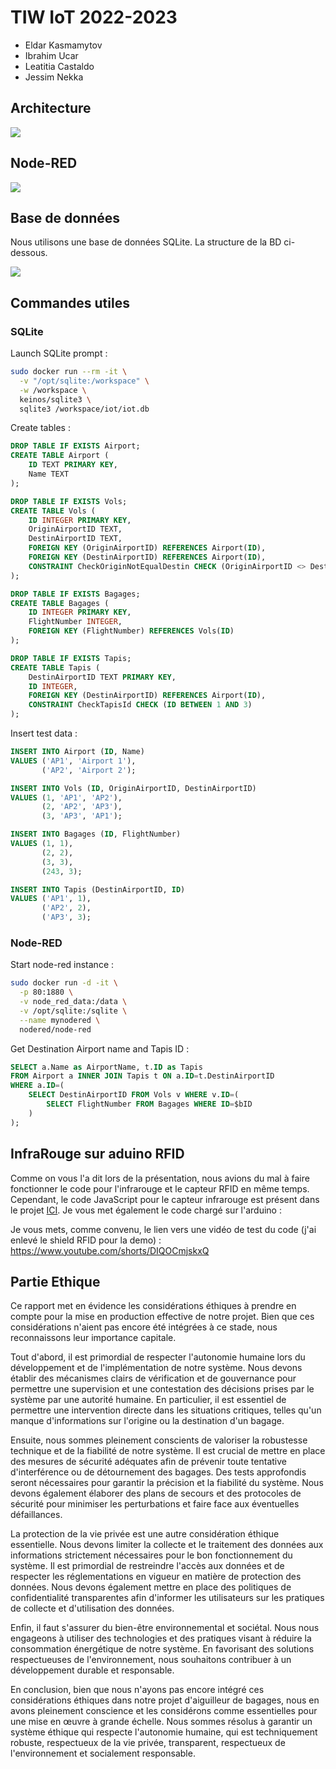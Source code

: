 # TIW IoT 2022-2023

- Eldar Kasmamytov
- Ibrahim Ucar
- Leatitia Castaldo
- Jessim Nekka

## Architecture

![](./assets/iot-architecture.png)

## Node-RED

![](./assets/iot-node-red.png)

## Base de données

Nous utilisons une base de données SQLite. La structure de la BD ci-dessous.

![](./assets/iot-db-diagram.png)

## Commandes utiles

### SQLite

Launch SQLite prompt :  
```bash
sudo docker run --rm -it \
  -v "/opt/sqlite:/workspace" \
  -w /workspace \
  keinos/sqlite3 \
  sqlite3 /workspace/iot/iot.db
```

Create tables :  
```sql
DROP TABLE IF EXISTS Airport;
CREATE TABLE Airport (
    ID TEXT PRIMARY KEY,
    Name TEXT
);

DROP TABLE IF EXISTS Vols;
CREATE TABLE Vols (
    ID INTEGER PRIMARY KEY,
    OriginAirportID TEXT,
    DestinAirportID TEXT,
    FOREIGN KEY (OriginAirportID) REFERENCES Airport(ID),
    FOREIGN KEY (DestinAirportID) REFERENCES Airport(ID),
    CONSTRAINT CheckOriginNotEqualDestin CHECK (OriginAirportID <> DestinAirportID)
);

DROP TABLE IF EXISTS Bagages;
CREATE TABLE Bagages (
    ID INTEGER PRIMARY KEY,
    FlightNumber INTEGER,
    FOREIGN KEY (FlightNumber) REFERENCES Vols(ID)
);

DROP TABLE IF EXISTS Tapis;
CREATE TABLE Tapis (
    DestinAirportID TEXT PRIMARY KEY,
    ID INTEGER,
    FOREIGN KEY (DestinAirportID) REFERENCES Airport(ID),
    CONSTRAINT CheckTapisId CHECK (ID BETWEEN 1 AND 3)
);
```

Insert test data :  
```sql
INSERT INTO Airport (ID, Name)
VALUES ('AP1', 'Airport 1'),
       ('AP2', 'Airport 2');

INSERT INTO Vols (ID, OriginAirportID, DestinAirportID)
VALUES (1, 'AP1', 'AP2'),
       (2, 'AP2', 'AP3'),
       (3, 'AP3', 'AP1');

INSERT INTO Bagages (ID, FlightNumber)
VALUES (1, 1),
       (2, 2),
       (3, 3),
       (243, 3);

INSERT INTO Tapis (DestinAirportID, ID)
VALUES ('AP1', 1),
       ('AP2', 2),
       ('AP3', 3);
```

### Node-RED

Start node-red instance :  
```bash
sudo docker run -d -it \
  -p 80:1880 \
  -v node_red_data:/data \
  -v /opt/sqlite:/sqlite \
  --name mynodered \
  nodered/node-red
```

Get Destination Airport name and Tapis ID :  
```sql
SELECT a.Name as AirportName, t.ID as Tapis
FROM Airport a INNER JOIN Tapis t ON a.ID=t.DestinAirportID
WHERE a.ID=(
    SELECT DestinAirportID FROM Vols v WHERE v.ID=(
        SELECT FlightNumber FROM Bagages WHERE ID=$bID
    )
);
```

## InfraRouge sur aduino RFID

Comme on vous l'a dit lors de la présentation, nous avions du mal à faire fonctionner le code pour l'infrarouge et le capteur RFID en même temps.
Cependant, le code JavaScript pour le capteur infrarouge est présent dans le projet [ICI](./arduino_RFID/ledIR.js).
Je vous met également le code chargé sur l'arduino : 

Je vous mets, comme convenu, le lien vers une vidéo de test du code (j'ai enlevé le shield RFID pour la demo) : https://www.youtube.com/shorts/DIQOCmjskxQ



## Partie Ethique

Ce rapport met en évidence les considérations éthiques à prendre en compte pour la mise en production effective de notre projet. Bien que ces considérations n'aient pas encore été intégrées à ce stade, nous reconnaissons leur importance capitale.

Tout d'abord, il est primordial de respecter l'autonomie humaine lors du développement et de l'implémentation de notre système. Nous devons établir des mécanismes clairs de vérification et de gouvernance pour permettre une supervision et une contestation des décisions prises par le système par une autorité humaine. En particulier, il est essentiel de permettre une intervention directe dans les situations critiques, telles qu'un manque d'informations sur l'origine ou la destination d'un bagage.

Ensuite, nous sommes pleinement conscients de valoriser la robustesse technique et de la fiabilité de notre système. Il est crucial de mettre en place des mesures de sécurité adéquates afin de prévenir toute tentative d'interférence ou de détournement des bagages. Des tests approfondis seront nécessaires pour garantir la précision et la fiabilité du système. Nous devons également élaborer des plans de secours et des protocoles de sécurité pour minimiser les perturbations et faire face aux éventuelles défaillances.

La protection de la vie privée est une autre considération éthique essentielle. Nous devons limiter la collecte et le traitement des données aux informations strictement nécessaires pour le bon fonctionnement du système. Il est primordial de restreindre l'accès aux données et de respecter les réglementations en vigueur en matière de protection des données. Nous devons également mettre en place des politiques de confidentialité transparentes afin d'informer les utilisateurs sur les pratiques de collecte et d'utilisation des données.

Enfin, il faut s'assurer du bien-être environnemental et sociétal. Nous nous engageons à utiliser des technologies et des pratiques visant à réduire la consommation énergétique de notre système. En favorisant des solutions respectueuses de l'environnement, nous souhaitons contribuer à un développement durable et responsable.

En conclusion, bien que nous n'ayons pas encore intégré ces considérations éthiques dans notre projet d'aiguilleur de bagages, nous en avons pleinement conscience et les considérons comme essentielles pour une mise en œuvre à grande échelle. Nous sommes résolus à garantir un système éthique qui respecte l'autonomie humaine, qui est techniquement robuste, respectueux de la vie privée, transparent, respectueux de l'environnement et socialement responsable.
